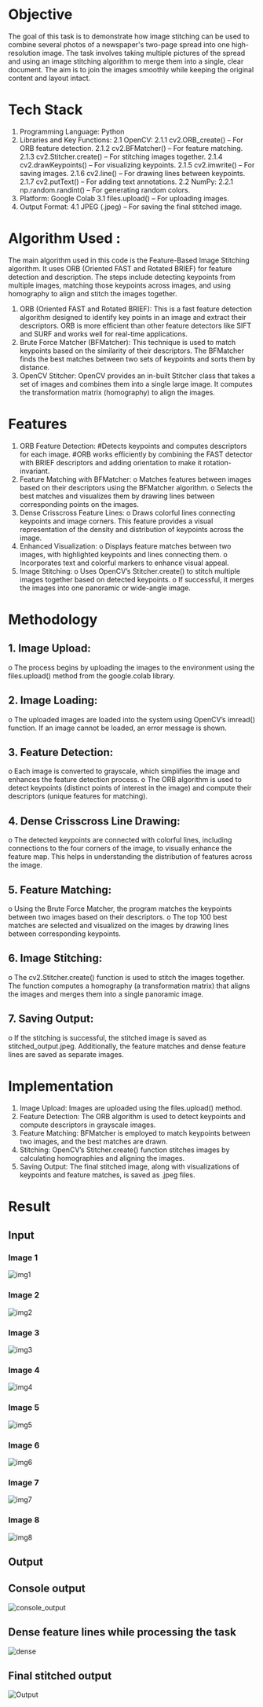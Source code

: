 # Objective  
The goal of this task is to demonstrate how image stitching can be used to combine several 
photos of a newspaper's two-page spread into one high-resolution image. The task involves 
taking multiple pictures of the spread and using an image stitching algorithm to merge them 
into a single, clear document. The aim is to join the images smoothly while keeping the 
original content and layout intact. 
# Tech Stack 
1. Programming Language: 
Python 
2. Libraries and Key Functions: 
2.1 OpenCV: 
2.1.1 cv2.ORB_create() – For ORB feature detection. 
2.1.2 cv2.BFMatcher() – For feature matching. 
2.1.3 cv2.Stitcher.create() – For stitching images together. 
2.1.4 cv2.drawKeypoints() – For visualizing keypoints. 
2.1.5 cv2.imwrite() – For saving images. 
2.1.6 cv2.line() – For drawing lines between keypoints. 
2.1.7 cv2.putText() – For adding text annotations. 
2.2 NumPy: 
2.2.1 np.random.randint() – For generating random colors. 
3. Platform: Google Colab 
3.1 files.upload() – For uploading images. 
4. Output Format: 
4.1 JPEG (.jpeg) – For saving the final stitched image. 
# Algorithm Used :  
The main algorithm used in this code is the Feature-Based Image Stitching algorithm. It 
uses ORB (Oriented FAST and Rotated BRIEF) for feature detection and description. The 
steps include detecting keypoints from multiple images, matching those keypoints across 
images, and using homography to align and stitch the images together. 
1. ORB (Oriented FAST and Rotated BRIEF): This is a fast feature detection algorithm 
designed to identify key points in an image and extract their descriptors. ORB is more 
efficient than other feature detectors like SIFT and SURF and works well for real-time 
applications. 
2. Brute Force Matcher (BFMatcher): This technique is used to match keypoints 
based on the similarity of their descriptors. The BFMatcher finds the best matches 
between two sets of keypoints and sorts them by distance. 
3. OpenCV Stitcher: OpenCV provides an in-built Stitcher class that takes a set of 
images and combines them into a single large image. It computes the transformation 
matrix (homography) to align the images. 
# Features 
1. ORB Feature Detection: 
#Detects keypoints and computes descriptors for each image. 
#ORB works efficiently by combining the FAST detector with BRIEF descriptors 
and adding orientation to make it rotation-invariant. 
2. Feature Matching with BFMatcher: 
o Matches features between images based on their descriptors using the 
BFMatcher algorithm. 
o Selects the best matches and visualizes them by drawing lines between 
corresponding points on the images. 
3. Dense Crisscross Feature Lines: 
o Draws colorful lines connecting keypoints and image corners. This feature 
provides a visual representation of the density and distribution of keypoints 
across the image. 
4. Enhanced Visualization: 
o Displays feature matches between two images, with highlighted keypoints 
and lines connecting them. 
o Incorporates text and colorful markers to enhance visual appeal. 
5. Image Stitching: 
o Uses OpenCV’s Stitcher.create() to stitch multiple images together based on 
detected keypoints. 
o If successful, it merges the images into one panoramic or wide-angle image. 
# Methodology 
## 1. Image Upload: 
o The process begins by uploading the images to the environment using the 
files.upload() method from the google.colab library. 
## 2. Image Loading: 
o The uploaded images are loaded into the system using OpenCV’s imread() 
function. If an image cannot be loaded, an error message is shown. 
## 3. Feature Detection: 
o Each image is converted to grayscale, which simplifies the image and 
enhances the feature detection process. 
o The ORB algorithm is used to detect keypoints (distinct points of interest in 
the image) and compute their descriptors (unique features for matching). 
## 4. Dense Crisscross Line Drawing: 
o The detected keypoints are connected with colorful lines, including 
connections to the four corners of the image, to visually enhance the feature 
map. This helps in understanding the distribution of features across the 
image. 
## 5. Feature Matching: 
o Using the Brute Force Matcher, the program matches the keypoints between 
two images based on their descriptors. 
o The top 100 best matches are selected and visualized on the images by 
drawing lines between corresponding keypoints. 
## 6. Image Stitching: 
o The cv2.Stitcher.create() function is used to stitch the images together. The 
function computes a homography (a transformation matrix) that aligns the 
images and merges them into a single panoramic image. 
## 7. Saving Output: 
o If the stitching is successful, the stitched image is saved as 
stitched_output.jpeg. Additionally, the feature matches and dense feature 
lines are saved as separate images. 
# Implementation  
1. Image Upload: Images are uploaded using the files.upload() method. 
2. Feature Detection: The ORB algorithm is used to detect keypoints and compute 
descriptors in grayscale images. 
3. Feature Matching: BFMatcher is employed to match keypoints between two images, 
and the best matches are drawn. 
4. Stitching: OpenCV’s Stitcher.create() function stitches images by calculating 
homographies and aligning the images. 
5. Saving Output: The final stitched image, along with visualizations of keypoints and 
feature matches, is saved as .jpeg files. 
# Result 
## Input
### Image 1
![img1](https://github.com/SakshiBiyani02/Image-stitching-algorithm/blob/main/img1.jpg)
### Image 2
![img2](https://github.com/SakshiBiyani02/Image-stitching-algorithm/blob/main/img2.jpg)
### Image 3
![img3](https://github.com/SakshiBiyani02/Image-stitching-algorithm/blob/main/img3.jpg)
### Image 4
![img4](https://github.com/SakshiBiyani02/Image-stitching-algorithm/blob/main/img4.jpg)
### Image 5
![img5](https://github.com/SakshiBiyani02/Image-stitching-algorithm/blob/main/img5.jpg)
### Image 6
![img6](https://github.com/SakshiBiyani02/Image-stitching-algorithm/blob/main/img6.jpg)
### Image 7
![img7](https://github.com/SakshiBiyani02/Image-stitching-algorithm/blob/main/img7.jpg)
### Image 8
![img8](https://github.com/SakshiBiyani02/Image-stitching-algorithm/blob/main/img8.jpg)
## Output
## Console output
![console_output](https://github.com/SakshiBiyani02/Image-stitching-algorithm/blob/main/console_output.png)
## Dense feature lines while processing the task
![dense](https://github.com/SakshiBiyani02/Image-stitching-algorithm/blob/main/dense_feature_lines_output.jpg)
## Final stitched output
![Output](https://github.com/SakshiBiyani02/Image-stitching-algorithm/blob/main/stitched_output%20(1).jpeg)
